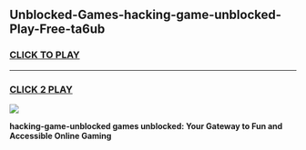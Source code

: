 
## Unblocked-Games-hacking-game-unblocked-Play-Free-ta6ub
<h3>
<a href="https://premium76.site?title=hacking-game-unblocked&ref=20M">CLICK TO PLAY</a></h3>
<hr>

<h3>
<a href="https://premium76.site?title=hacking-game-unblocked&ref=20M">CLICK 2 PLAY</a>
  
</h3>

<a href="https://premium76.site?title=hacking-game-unblocked&ref=19M"><img src="https://clearcache.store/games.png"></a>


**hacking-game-unblocked games unblocked: Your Gateway to Fun and Accessible Online Gaming**
